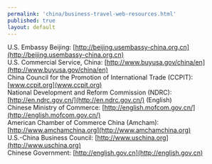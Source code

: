 ```yaml
---
permalink: 'china/business-travel-web-resources.html'
published: true
layout: default
---
```

U.S. Embassy Beijing: [http://beijing.usembassy-china.org.cn](http://beijing.usembassy-china.org.cn)  
U.S. Commercial Service, China: [http://www.buyusa.gov/china/en](http://www.buyusa.gov/china/en)  
China Council for the Promotion of International Trade (CCPIT): [www.ccpit.org](www.ccpit.org)  
National Development and Reform Commission (NDRC): [http://en.ndrc.gov.cn/](http://en.ndrc.gov.cn/) (English)  
Chinese Ministry of Commerce: [http://english.mofcom.gov.cn/](http://english.mofcom.gov.cn/)  
American Chamber of Commerce China (Amcham): [http://www.amchamchina.org](http://www.amchamchina.org)  
U.S.-China Business Council: [http://www.uschina.org](http://www.uschina.org)  
Chinese Government: [http://english.gov.cn](http://english.gov.cn)  
